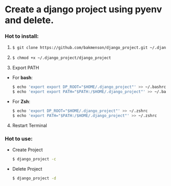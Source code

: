 # Create a django project using pyenv and delete.

### Hot to install:
1. 
    ~~~ bash
    $ git clone https://github.com/bakmenson/django_project.git ~/.django_project
    ~~~

2. 
    ~~~ bash
    $ chmod +x ~/.django_project/django_project
    ~~~

3. Export PATH
  - For **bash**:
    ~~~ bash
    $ echo 'export export DP_ROOT="$HOME/.django_project"' >> ~/.bashrc
    $ echo 'export export PATH="$PATH:/$HOME/.django_project"' >> ~/.bashrc
    ~~~
    
  - For **Zsh**:
    ~~~ zsh
    $ echo 'export DP_ROOT="$HOME/.django_project"' >> ~/.zshrc
    $ echo 'export PATH="$PATH:/$HOME/.django_project"' >> ~/.zshrc
    ~~~

4. Restart Terminal

### Hot to use:

- Create Project
    ~~~ bash
    $ django_project -c
    ~~~
    
- Delete Project
    ~~~ bash
    $ django_project -d
    ~~~
